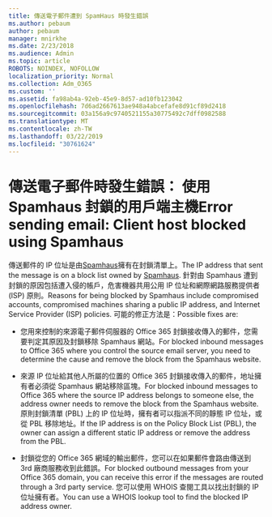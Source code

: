 ```yaml
---
title: 傳送電子郵件遭到 SpamHaus 時發生錯誤
ms.author: pebaum
author: pebaum
manager: mnirkhe
ms.date: 2/23/2018
ms.audience: Admin
ms.topic: article
ROBOTS: NOINDEX, NOFOLLOW
localization_priority: Normal
ms.collection: Adm_O365
ms.custom: ''
ms.assetid: fa98ab4a-92eb-45e9-8d57-ad10fb123042
ms.openlocfilehash: 7d6ad2667613ae948a4abcefafe8d91cf89d2418
ms.sourcegitcommit: 03a156a9c9740521155a30775492c7dff0982588
ms.translationtype: MT
ms.contentlocale: zh-TW
ms.lasthandoff: 03/22/2019
ms.locfileid: "30761624"
---
```

# <a name="error-sending-email-client-host-blocked-using-spamhaus"></a><span data-ttu-id="4db1d-102">傳送電子郵件時發生錯誤： 使用 Spamhaus 封鎖的用戶端主機</span><span class="sxs-lookup"><span data-stu-id="4db1d-102">Error sending email: Client host blocked using Spamhaus</span></span>

<span data-ttu-id="4db1d-103">傳送郵件的 IP 位址是由[Spamhaus](https://go.microsoft.com/fwlink/p/?linkid=123245)擁有在封鎖清單上。</span><span class="sxs-lookup"><span data-stu-id="4db1d-103">The IP address that sent the message is on a block list owned by [Spamhaus](https://go.microsoft.com/fwlink/p/?linkid=123245).</span></span> <span data-ttu-id="4db1d-104">針對由 Spamhaus 遭到封鎖的原因包括遭入侵的帳戶，危害機器共用公用 IP 位址和網際網路服務提供者 (ISP) 原則。</span><span class="sxs-lookup"><span data-stu-id="4db1d-104">Reasons for being blocked by Spamhaus include compromised accounts, compromised machines sharing a public IP address, and Internet Service Provider (ISP) policies.</span></span> <span data-ttu-id="4db1d-105">可能的修正方法是：</span><span class="sxs-lookup"><span data-stu-id="4db1d-105">Possible fixes are:</span></span>
  
- <span data-ttu-id="4db1d-106">您用來控制的來源電子郵件伺服器的 Office 365 封鎖接收傳入的郵件，您需要判定其原因及封鎖移除 Spamhaus 網站。</span><span class="sxs-lookup"><span data-stu-id="4db1d-106">For blocked inbound messages to Office 365 where you control the source email server, you need to determine the cause and remove the block from the Spamhaus website.</span></span>
    
- <span data-ttu-id="4db1d-107">來源 IP 位址給其他人所屬的位置的 Office 365 封鎖接收傳入的郵件，地址擁有者必須從 Spamhaus 網站移除區塊。</span><span class="sxs-lookup"><span data-stu-id="4db1d-107">For blocked inbound messages to Office 365 where the source IP address belongs to someone else, the address owner needs to remove the block from the Spamhaus website.</span></span> <span data-ttu-id="4db1d-108">原則封鎖清單 (PBL) 上的 IP 位址時，擁有者可以指派不同的靜態 IP 位址，或從 PBL 移除地址。</span><span class="sxs-lookup"><span data-stu-id="4db1d-108">If the IP address is on the Policy Block List (PBL), the owner can assign a different static IP address or remove the address from the PBL.</span></span>
    
- <span data-ttu-id="4db1d-109">封鎖從您的 Office 365 網域的輸出郵件，您可以在如果郵件會路由傳送到 3rd 廠商服務收到此錯誤。</span><span class="sxs-lookup"><span data-stu-id="4db1d-109">For blocked outbound messages from your Office 365 domain, you can receive this error if the messages are routed through a 3rd party service.</span></span> <span data-ttu-id="4db1d-110">您可以使用 WHOIS 查閱工具以找出封鎖的 IP 位址擁有者。</span><span class="sxs-lookup"><span data-stu-id="4db1d-110">You can use a WHOIS lookup tool to find the blocked IP address owner.</span></span>
    

